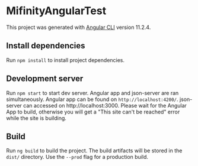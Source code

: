 # MifinityAngularTest

This project was generated with [Angular CLI](https://github.com/angular/angular-cli) version 11.2.4.

## Install dependencies

Run `npm install` to install project dependencies.

## Development server

Run `npm start` to start dev server. Angular app and json-server are ran simultaneously. Angular app can be found on `http://localhost:4200/`. json-server can accessed on http://localhost:3000. Please wait for the Angular App to build, otherwise you will get a "This site can't be reached" error while the site is building.

## Build

Run `ng build` to build the project. The build artifacts will be stored in the `dist/` directory. Use the `--prod` flag for a production build.
